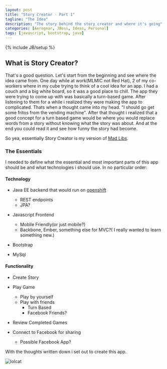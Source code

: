 ```yaml
---
layout: post
title: "Story Creator - Part 1"
tagline: "The Idea"
description: "The story behind the story creator and where it's going"
categories: [Aerogear, JBoss, Ideas, Personal]
tags: [javascript, bootstrap, java]
---
```

{% include JB/setup %}


## What is Story Creator?

That's a good question.  Let's start from the beginning and see where the idea came from.  One day while at work(MLMIC not Red Hat), 2 of my co-workers where in my cube trying to think of a cool idea for an app.  I had a couch and a big white board, so it was a good place to chill.  The app they were trying to come up with was basically a turn-based game.  After listening to them for a while i realized they were making the app to complicated.  Thats when a thought came into my head.  "I should go get some fritos from the vending machine".  After that thought i realized that a good concept for a turn based game would be where you would replace words from a story without knowing what the story was about.  And at the end you could read it and see how funny the story had become.

So yea, essentially Story Creator is my version of [Mad Libs](http://en.wikipedia.org/wiki/Mad_libs).


### The Essentials

I needed to define what the essential and most important parts of this app should be and what technologies i should use.  In no particular order:

#### Technology

* Java EE backend that would run on [openshift](https://openshift.redhat.com/app/)
	* REST endpoints
	* JPA?

* Javascript Frontend
	* Mobile Friendly(or just mobile?)
	* Backbone, Ember, something else for MVC?( I really wanted to learn something new.)

* Bootstrap

* MySql


#### Functionality

* Create Story

* Play Game
	* Play by yourself
	* Play with friends
		* Turn Based
		* Facebook Friends?

* Review Completed Games


* Connect to Facebook for sharing

	* Possible Facebook App?



With the thoughts written down i set out to create this app.

![lolcat](http://i.chzbgr.com/completestore/2011/1/17/5d697fc6-680d-4169-954f-ed5fb9db0ecb.jpg)
